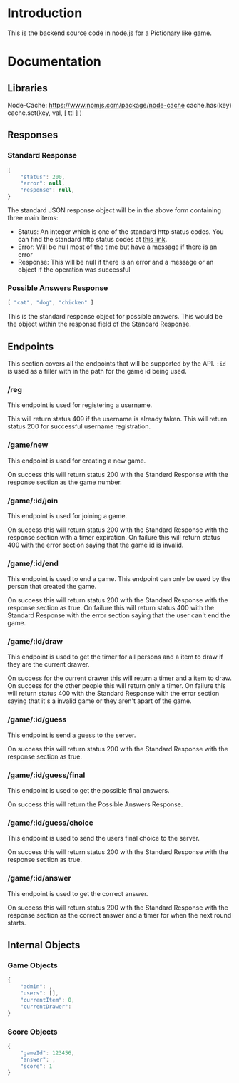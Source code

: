 # Introduction 
This is the backend source code in node.js for a Pictionary like game.

# Documentation

## Libraries
Node-Cache: https://www.npmjs.com/package/node-cache
cache.has(key)
cache.set(key, val, [ ttl ] )

## Responses
### Standard Response
```javascript
{
    "status": 200,
    "error": null,
    "response": null,
}
```

The standard JSON response object will be in the above form containing three main items:
* Status: An integer which is one of the standard http status codes. You can find the standard http status codes at [this link](https://httpstatuses.com/).
* Error: Will be null most of the time but have a message if there is an error
* Response: This will be null if there is an error and a message or an object if the operation was successful

### Possible Answers Response
```javascript
[ "cat", "dog", "chicken" ]
```

This is the standard response object for possible answers. This would be the object within the response field of the Standard Response.



## Endpoints

This section covers all the endpoints that will be supported by the API. `:id` is used as a filler with in the path for the game id being used.
### /reg
This endpoint is used for registering a username.

This will return status 409 if the username is already taken.
This will return status 200 for successful username registration.

### /game/new
This endpoint is used for creating a new game.

On success this will return status 200 with the Standerd Response with the response section as the game number.

### /game/:id/join
This endpoint is used for joining a game.

On success this will return status 200 with the Standard Response with the response section with a timer expiration.
On failure this will return status 400 with the error section saying that the game id is invalid.

### /game/:id/end
This endpoint is used to end a game. This endpoint can only be used by the person that created the game.

On success this will return status 200 with the Standard Response with the response section as true.
On failure this will return status 400 with the Standard Response with the error section saying that the user can't end the game.

### /game/:id/draw
This endpoint is used to get the timer for all persons and a item to draw if they are the current drawer.

On success for the current drawer this will return a timer and a item to draw.
On success for the other people this will return only a timer.
On failure this will return status 400 with the Standard Response with the error section saying that it's a invalid game or they aren't apart of the game.

### /game/:id/guess
This endpoint is send a guess to the server.

On success this will return status 200 with the Standard Response with the response section as true.

### /game/:id/guess/final
This endpoint is used to get the possible final answers.

On success this will return the Possible Answers Response.

### /game/:id/guess/choice
This endpoint is used to send the users final choice to the server.

On success this will return status 200 with the Standard Response with the response section as true.

### /game/:id/answer
This endpoint is used to get the correct answer.

On success this will return status 200 with the Standard Response with the response section as the correct answer and a timer for when the next round starts.



## Internal Objects

### Game Objects

```javascript
{
    "admin": ,
    "users": [],
    "currentItem": 0,
    "currentDrawer":
}
```


### Score Objects

```javascript
{
    "gameId": 123456,
    "answer": ,
    "score": 1
}
```
